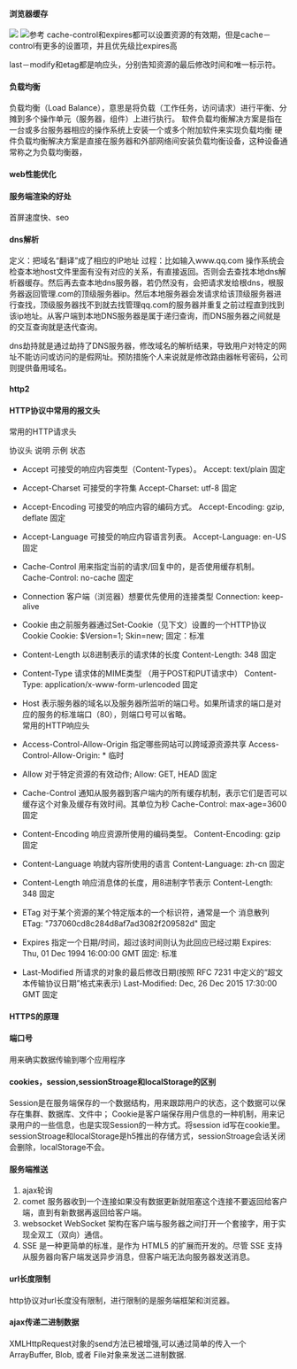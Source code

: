 #### 浏览器缓存
![](http://www.alloyteam.com/wp-content/uploads/2012/03/http-header1.png)
![参考](http://www.alloyteam.com/2012/03/web-cache-2-browser-cache/#prettyPhoto)
cache-control和expires都可以设置资源的有效期，但是cache－control有更多的设置项，并且优先级比expires高

last－modify和etag都是响应头，分别告知资源的最后修改时间和唯一标示符。
#### 负载均衡
负载均衡（Load Balance），意思是将负载（工作任务，访问请求）进行平衡、分摊到多个操作单元（服务器，组件）上进行执行。
软件负载均衡解决方案是指在一台或多台服务器相应的操作系统上安装一个或多个附加软件来实现负载均衡
硬件负载均衡解决方案是直接在服务器和外部网络间安装负载均衡设备，这种设备通常称之为负载均衡器，
#### web性能优化
#### 服务端渲染的好处
首屏速度快、seo
#### dns解析
定义：把域名“翻译”成了相应的IP地址
过程：比如输入www.qq.com 操作系统会检查本地host文件里面有没有对应的关系，有直接返回。否则会去查找本地dns解析器缓存。然后再去查本地dns服务器，若仍然没有，会把请求发给根dns，根服务器返回管理.com的顶级服务器ip。然后本地服务器会发请求给该顶级服务器进行查找，顶级服务器找不到就去找管理qq.com的服务器并重复之前过程直到找到该ip地址。从客户端到本地DNS服务器是属于递归查询，而DNS服务器之间就是的交互查询就是迭代查询。

dns劫持就是通过劫持了DNS服务器，修改域名的解析结果，导致用户对特定的网址不能访问或访问的是假网址。预防措施个人来说就是修改路由器帐号密码，公司则提供备用域名。
#### http2
#### HTTP协议中常用的报文头
常用的HTTP请求头

协议头	说明	示例	状态
- Accept	可接受的响应内容类型（Content-Types）。	Accept: text/plain	固定
- Accept-Charset	可接受的字符集	Accept-Charset: utf-8	固定
- Accept-Encoding	可接受的响应内容的编码方式。	Accept-Encoding: gzip, deflate	固定
- Accept-Language	可接受的响应内容语言列表。	Accept-Language: en-US	固定
- Cache-Control	用来指定当前的请求/回复中的，是否使用缓存机制。	Cache-Control: no-cache	固定
- Connection	客户端（浏览器）想要优先使用的连接类型	Connection: keep-alive
- Cookie	由之前服务器通过Set-Cookie（见下文）设置的一个HTTP协议Cookie	Cookie: $Version=1; Skin=new;	固定：标准
- Content-Length	以8进制表示的请求体的长度	Content-Length: 348	固定
- Content-Type	请求体的MIME类型 （用于POST和PUT请求中）	Content-Type: application/x-www-form-urlencoded	固定
- Host	表示服务器的域名以及服务器所监听的端口号。如果所请求的端口是对应的服务的标准端口（80），则端口号可以省略。	
常用的HTTP响应头

- Access-Control-Allow-Origin	指定哪些网站可以跨域源资源共享	Access-Control-Allow-Origin: *	临时
- Allow	对于特定资源的有效动作;	Allow: GET, HEAD	固定
- Cache-Control	通知从服务器到客户端内的所有缓存机制，表示它们是否可以缓存这个对象及缓存有效时间。其单位为秒	Cache-Control: max-age=3600	固定
- Content-Encoding	响应资源所使用的编码类型。	Content-Encoding: gzip	固定
- Content-Language	响就内容所使用的语言	Content-Language: zh-cn	固定
- Content-Length	响应消息体的长度，用8进制字节表示	Content-Length: 348	固定
- ETag	对于某个资源的某个特定版本的一个标识符，通常是一个 消息散列	ETag: "737060cd8c284d8af7ad3082f209582d"	固定
- Expires	指定一个日期/时间，超过该时间则认为此回应已经过期	Expires: Thu, 01 Dec 1994 16:00:00 GMT	固定: 标准
- Last-Modified	所请求的对象的最后修改日期(按照 RFC 7231 中定义的“超文本传输协议日期”格式来表示)	Last-Modified: Dec, 26 Dec 2015 17:30:00 GMT	固定
#### HTTPS的原理

#### 端口号
用来确实数据传输到哪个应用程序

#### cookies，session,sessionStroage和localStorage的区别
Session是在服务端保存的一个数据结构，用来跟踪用户的状态，这个数据可以保存在集群、数据库、文件中；
Cookie是客户端保存用户信息的一种机制，用来记录用户的一些信息，也是实现Session的一种方式。将session id写在cookie里。
sessionStroage和localStorage是h5推出的存储方式，sessionStroage会话关闭会删除，localStorage不会。
#### 服务端推送
1. ajax轮询
2. comet 服务器收到一个连接如果没有数据更新就阻塞这个连接不要返回给客户端，直到有新数据再返回给客户端。
3. websocket WebSocket 架构在客户端与服务器之间打开一个套接字，用于实现全双工（双向）通信。
4. SSE 是一种更简单的标准，是作为 HTML5 的扩展而开发的。尽管 SSE 支持从服务器向客户端发送异步消息，但客户端无法向服务器发送消息。


#### url长度限制
http协议对url长度没有限制，进行限制的是服务端框架和浏览器。
#### ajax传递二进制数据
XMLHttpRequest对象的send方法已被增强,可以通过简单的传入一个ArrayBuffer, Blob, 或者 File对象来发送二进制数据.
